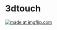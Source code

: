 # 3dtouch
<a href="https://imgflip.com/gif/ugylv"><img src="https://i.imgflip.com/ugylv.gif" title="made at imgflip.com"/></a>
</br></br>

